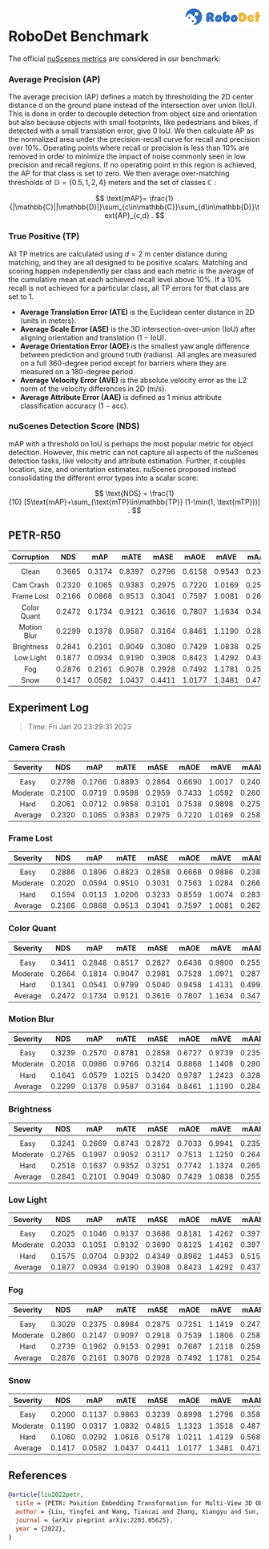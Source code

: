 <img src="../figs/logo2.png" align="right" width="30%">

# RoboDet Benchmark

The official [nuScenes metrics](https://www.nuscenes.org/object-detection/?externalData=all&mapData=all&modalities=Any) are considered in our benchmark:

### Average Precision (AP)

The average precision (AP) defines a match by thresholding the 2D center distance d on the ground plane instead of the intersection over union (IoU). This is done in order to decouple detection from object size and orientation but also because objects with small footprints, like pedestrians and bikes, if detected with a small translation error, give $0$ IoU.
We then calculate AP as the normalized area under the precision-recall curve for recall and precision over 10%. Operating points where recall or precision is less than $10$% are removed in order to minimize the impact of noise commonly seen in low precision and recall regions. If no operating point in this region is achieved, the AP for that class is set to zero. We then average over-matching thresholds of $\mathbb{D}=\{0.5, 1, 2, 4\}$ meters and the set of classes $\mathbb{C}$ :

$$
\text{mAP}= \frac{1}{|\mathbb{C}||\mathbb{D}|}\sum_{c\in\mathbb{C}}\sum_{d\in\mathbb{D}}\text{AP}_{c,d} .
$$

### True Positive (TP)

All TP metrics are calculated using $d=2$ m center distance during matching, and they are all designed to be positive scalars. Matching and scoring happen independently per class and each metric is the average of the cumulative mean at each achieved recall level above $10$%. If a $10$% recall is not achieved for a particular class, all TP errors for that class are set to $1$. 

- **Average Translation Error (ATE)** is the Euclidean center distance in 2D (units in meters). 
- **Average Scale Error (ASE)** is the 3D intersection-over-union (IoU) after aligning orientation and translation ($1$ − IoU).
- **Average Orientation Error (AOE)** is the smallest yaw angle difference between prediction and ground truth (radians). All angles are measured on a full $360$-degree period except for barriers where they are measured on a $180$-degree period.
- **Average Velocity Error (AVE)** is the absolute velocity error as the L2 norm of the velocity differences in 2D (m/s).
- **Average Attribute Error (AAE)** is defined as $1$ minus attribute classification accuracy ($1$ − acc).

### nuScenes Detection Score (NDS)
mAP with a threshold on IoU is perhaps the most popular metric for object detection. However, this metric can not capture all aspects of the nuScenes detection tasks, like velocity and attribute estimation. Further, it couples location, size, and orientation estimates. nuScenes proposed instead consolidating the different error types into a scalar score:

$$
\text{NDS} = \frac{1}{10} [5\text{mAP}+\sum_{\text{mTP}\in\mathbb{TP}} (1-\min(1, \text{mTP}))] .
$$


## PETR-R50

| **Corruption** | **NDS** | **mAP** | **mATE** | **mASE** | **mAOE** | **mAVE** | **mAAE** |
| :------------: | :-----: | :-----: | :------: | :------: | :------: | :------: | :------: |
| |
| Clean       | 0.3665    | 0.3174    | 0.8397     | 0.2796     | 0.6158     | 0.9543     | 0.2326     |
| |
| Cam Crash   | 0.2320    | 0.1065    | 0.9383     | 0.2975     | 0.7220     | 1.0169     | 0.2585     |
| Frame Lost  | 0.2166    | 0.0868    | 0.9513     | 0.3041     | 0.7597     | 1.0081     | 0.2629     |
| Color Quant | 0.2472    | 0.1734    | 0.9121     | 0.3616     | 0.7807     | 1.1634     | 0.3473     |
| Motion Blur | 0.2299    | 0.1378    | 0.9587     | 0.3164     | 0.8461     | 1.1190     | 0.2847     |
| Brightness  | 0.2841    | 0.2101    | 0.9049     | 0.3080     | 0.7429     | 1.0838     | 0.2552     |
| Low Light   | 0.1877    | 0.0934    | 0.9190     | 0.3908     | 0.8423     | 1.4292     | 0.4372     |
| Fog         | 0.2876    | 0.2161    | 0.9078     | 0.2928     | 0.7492     | 1.1781     | 0.2549     |
| Snow        | 0.1417    | 0.0582    | 1.0437     | 0.4411     | 1.0177     | 1.3481     | 0.4713     |


## Experiment Log

> Time: Fri Jan 20 23:29:31 2023


### Camera Crash

| **Severity** | **NDS** | **mAP** | **mATE** | **mASE** | **mAOE** | **mAVE** | **mAAE** |
| :----------: | :-----: | :-----: | :------: | :------: | :------: | :------: | :------: |
| |
| Easy         | 0.2798    | 0.1766    | 0.8893     | 0.2864     | 0.6690     | 1.0017     | 0.2403     |
| Moderate     | 0.2100    | 0.0719    | 0.9598     | 0.2959     | 0.7433     | 1.0592     | 0.2600     |
| Hard         | 0.2061    | 0.0712    | 0.9658     | 0.3101     | 0.7538     | 0.9898     | 0.2752     |
| Average      | 0.2320    | 0.1065    | 0.9383     | 0.2975     | 0.7220     | 1.0169     | 0.2585     |


### Frame Lost

| **Severity** | **NDS** | **mAP** | **mATE** | **mASE** | **mAOE** | **mAVE** | **mAAE** |
| :----------: | :-----: | :-----: | :------: | :------: | :------: | :------: | :------: |
| |
| Easy         | 0.2886    | 0.1896    | 0.8823     | 0.2858     | 0.6668     | 0.9886     | 0.2386     |
| Moderate     | 0.2020    | 0.0594    | 0.9510     | 0.3031     | 0.7563     | 1.0284     | 0.2666     |
| Hard         | 0.1594    | 0.0113    | 1.0206     | 0.3233     | 0.8559     | 1.0074     | 0.2836     |
| Average      | 0.2166    | 0.0868    | 0.9513     | 0.3041     | 0.7597     | 1.0081     | 0.2629     |



### Color Quant

| **Severity** | **NDS** | **mAP** | **mATE** | **mASE** | **mAOE** | **mAVE** | **mAAE** |
| :----------: | :-----: | :-----: | :------: | :------: | :------: | :------: | :------: |
| |
| Easy         | 0.3411    | 0.2848    | 0.8517     | 0.2827     | 0.6436     | 0.9800     | 0.2553     |
| Moderate     | 0.2664    | 0.1814    | 0.9047     | 0.2981     | 0.7528     | 1.0971     | 0.2874     |
| Hard         | 0.1341    | 0.0541    | 0.9799     | 0.5040     | 0.9458     | 1.4131     | 0.4993     |
| Average      | 0.2472    | 0.1734    | 0.9121     | 0.3616     | 0.7807     | 1.1634     | 0.3473     |


### Motion Blur

| **Severity** | **NDS** | **mAP** | **mATE** | **mASE** | **mAOE** | **mAVE** | **mAAE** |
| :----------: | :-----: | :-----: | :------: | :------: | :------: | :------: | :------: |
| |
| Easy         | 0.3239    | 0.2570    | 0.8781     | 0.2858     | 0.6727     | 0.9739     | 0.2356     |
| Moderate     | 0.2018    | 0.0986    | 0.9766     | 0.3214     | 0.8868     | 1.1408     | 0.2901     |
| Hard         | 0.1641    | 0.0579    | 1.0215     | 0.3420     | 0.9787     | 1.2423     | 0.3283     |
| Average      | 0.2299    | 0.1378    | 0.9587     | 0.3164     | 0.8461     | 1.1190     | 0.2847     |


### Brightness

| **Severity** | **NDS** | **mAP** | **mATE** | **mASE** | **mAOE** | **mAVE** | **mAAE** |
| :----------: | :-----: | :-----: | :------: | :------: | :------: | :------: | :------: |
| |
| Easy         | 0.3241    | 0.2669    | 0.8743     | 0.2872     | 0.7033     | 0.9941     | 0.2351     |
| Moderate     | 0.2765    | 0.1997    | 0.9052     | 0.3117     | 0.7513     | 1.1250     | 0.2647     |
| Hard         | 0.2518    | 0.1637    | 0.9352     | 0.3251     | 0.7742     | 1.1324     | 0.2657     |
| Average      | 0.2841    | 0.2101    | 0.9049     | 0.3080     | 0.7429     | 1.0838     | 0.2552     |


### Low Light

| **Severity** | **NDS** | **mAP** | **mATE** | **mASE** | **mAOE** | **mAVE** | **mAAE** |
| :----------: | :-----: | :-----: | :------: | :------: | :------: | :------: | :------: |
| |
| Easy         | 0.2025    | 0.1046    | 0.9137     | 0.3686     | 0.8181     | 1.4262     | 0.3978     |
| Moderate     | 0.2033    | 0.1051    | 0.9132     | 0.3690     | 0.8125     | 1.4162     | 0.3979     |
| Hard         | 0.1575    | 0.0704    | 0.9302     | 0.4349     | 0.8962     | 1.4453     | 0.5159     |
| Average      | 0.1877    | 0.0934    | 0.9190     | 0.3908     | 0.8423     | 1.4292     | 0.4372     |


### Fog

| **Severity** | **NDS** | **mAP** | **mATE** | **mASE** | **mAOE** | **mAVE** | **mAAE** |
| :----------: | :-----: | :-----: | :------: | :------: | :------: | :------: | :------: |
| |
| Easy         | 0.3029    | 0.2375    | 0.8984     | 0.2875     | 0.7251     | 1.1419     | 0.2470     |
| Moderate     | 0.2860    | 0.2147    | 0.9097     | 0.2918     | 0.7539     | 1.1806     | 0.2582     |
| Hard         | 0.2739    | 0.1962    | 0.9153     | 0.2991     | 0.7687     | 1.2118     | 0.2595     |
| Average      | 0.2876    | 0.2161    | 0.9078     | 0.2928     | 0.7492     | 1.1781     | 0.2549     |


### Snow

| **Severity** | **NDS** | **mAP** | **mATE** | **mASE** | **mAOE** | **mAVE** | **mAAE** |
| :----------: | :-----: | :-----: | :------: | :------: | :------: | :------: | :------: |
| |
| Easy         | 0.2000    | 0.1137    | 0.9863     | 0.3239     | 0.8998     | 1.2796     | 0.3582     |
| Moderate     | 0.1190    | 0.0317    | 1.0832     | 0.4815     | 1.1323     | 1.3518     | 0.4872     |
| Hard         | 0.1060    | 0.0292    | 1.0616     | 0.5178     | 1.0211     | 1.4129     | 0.5685     |
| Average      | 0.1417    | 0.0582    | 1.0437     | 0.4411     | 1.0177     | 1.3481     | 0.4713     |



## References
```bib
@article{liu2022petr,
  title = {PETR: Position Embedding Transformation for Multi-View 3D Object Detection},
  author = {Liu, Yingfei and Wang, Tiancai and Zhang, Xiangyu and Sun, Jian},
  journal = {arXiv preprint arXiv:2203.05625},
  year = {2022},
}
```
